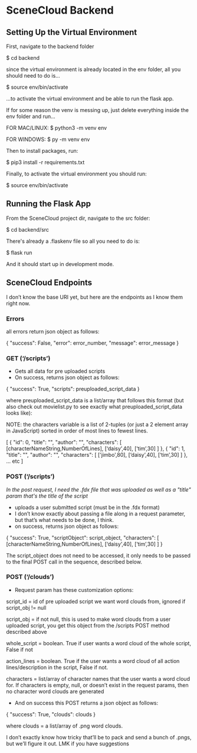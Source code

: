 # SceneCloud Backend

## Setting Up the Virtual Environment

First, navigate to the backend folder

$ cd backend

since the virtual environment is already located in the env folder, all you should need to do is...

$ source env/bin/activate

...to activate the virtual environment and be able to run the flask app.

If for some reason the venv is messing up, just delete everything inside the env folder and run...

FOR MAC/LINUX:
$ python3 -m venv env

FOR WINDOWS:
$ py -m venv env


Then to install packages, run:

$ pip3 install -r requirements.txt

Finally, to activate the virtual environment you should run:

$ source env/bin/activate


## Running the Flask App

From the SceneCloud project dir, navigate to the src folder: 

$ cd backend/src

There's already a .flaskenv file so all you need to do is:

$ flask run

And it should start up in development mode.


## SceneCloud Endpoints

I don’t know the base URI yet, but here are the endpoints as I know them right now.

### Errors

all errors return json object as follows: 

{
        "success": False,
        "error": error_number,
        "message": error_message
}



### GET (‘/scripts’)
- Gets all data for pre uploaded scripts
- On success, returns json object as follows:

{
        "success": True,
        "scripts": preuploaded_script_data
}



where preuploaded_script_data is a list/array that follows this format (but also check out movielist.py to see exactly what preuploaded_script_data looks like):

NOTE: the characters variable is a list of 2-tuples (or just a 2 element array in JavaScript) sorted in order of most lines to fewest lines. 

[
	{
		"id": 0,
		"title": "",
		"author": "",
		"characters": [
			[characterNameString,NumberOfLines], 
			[‘daisy’,40], 
			[‘tim’,30]
		]
	},
	{
		"id": 1,
		"title": "",
		"author": "",
		"characters": [
			['jimbo',80], 
			[‘daisy’,40], 
			[‘tim’,30]
		]
	}, 
		… etc
]



### POST (‘/scripts’)
*In the post request, I need the .fdx file that was uploaded as well as a "title" param that's the title of the script*

- uploads a user submitted script (must be in the .fdx format)
- I don’t know exactly about passing a file along in a request parameter, but that’s what needs to be done, I think.
- on success, returns json object as follows:

{
        "success": True,
        "scriptObject": script_object,
        "characters": [
					[characterNameString,NumberOfLines], 
					[‘daisy’,40], 
					[‘tim’,30]
				]
 }

The script_object does not need to be accessed, it only needs to be passed to the final POST call in the sequence, described below.


### POST (‘/clouds’)
- Request param has these customization options:

script_id = id of pre uploaded script we want word clouds from, ignored if script_obj != null

script_obj = if not null, this is used to make word clouds from a user uploaded script, you get this object from the /scripts POST method described above

whole_script = boolean. True if user wants a word cloud of the whole script, False if not

action_lines = boolean. True if the user wants a word cloud of all action lines/description in the script, False if not.

characters = list/array of character names that the user wants a word cloud for. If characters is empty, null, or doesn’t exist in the request params, then no character word clouds are generated

- And on success this POST returns a json object as follows:

{
        "success": True,
        "clouds": clouds
}

where clouds = a list/array of .png word clouds.

I don’t exactly know how tricky that’ll be to pack and send a bunch of .pngs, but we’ll figure it out. LMK if you have suggestions

